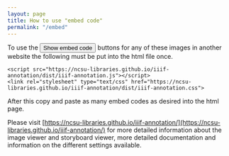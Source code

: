 ```yaml
---
layout: page
title: How to use "embed code"
permalink: "/embed"
---
```


To use the <button id="0001-1_button" class="listbutton" style="display: inline-block">Show embed code</button> buttons for any of these images in another website the following must be put into the html file once.
```
<script src="https://ncsu-libraries.github.io/iiif-annotation/dist/iiif-annotation.js"></script>
<link rel="stylesheet" type="text/css" href="https://ncsu-libraries.github.io/iiif-annotation/dist/iiif-annotation.css">
```

After this copy and paste as many embed codes as desired into the html page.

Please visit [https://ncsu-libraries.github.io/iiif-annotation/](https://ncsu-libraries.github.io/iiif-annotation/) for more detailed information about the image viewer and storyboard viewer, more detailed documentation and information on the different settings available.
